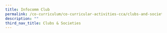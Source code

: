 ```yaml
---
title: Infocomm Club
permalink: /co-curriculum/co-curricular-activities-cca/clubs-and-societies/infocomm-club
description: ""
third_nav_title: Clubs & Societies
---
```

